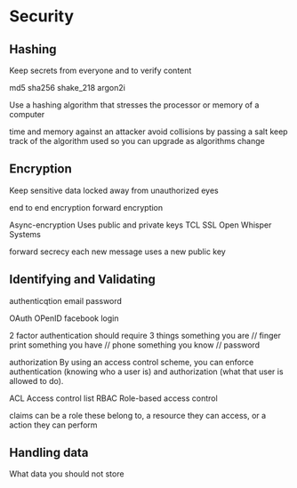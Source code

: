 # Security


## Hashing
Keep secrets from everyone and to verify content

md5
sha256
shake_218
argon2i

Use a hashing algorithm that stresses the processor
or memory of a computer

time and memory against an attacker
avoid collisions by passing a salt
keep track of the algorithm used
so you can upgrade as algorithms change

## Encryption
Keep sensitive data locked away from unauthorized eyes

end to end encryption
forward encryption

Async-encryption
Uses public and private keys
TCL
SSL
Open Whisper Systems

forward secrecy
each new message uses a new public key

## Identifying and Validating

authenticqtion
  email password

OAuth
OPenID
  facebook login


2 factor authentication
  should require 3 things
  something you are // finger print
  something you have // phone
  something you know // password

authorization
By using an access control scheme, you can enforce authentication (knowing who a user is) and authorization (what that user is allowed to do).

  ACL Access control list
  RBAC Role-based access control

  claims can be a role these belong to,
  a resource they can access,
  or a action they can perform

## Handling data
What data you should not store
